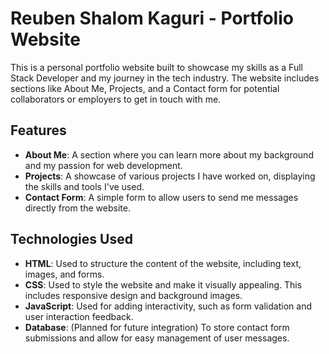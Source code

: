 # Reuben Shalom Kaguri - Portfolio Website

This is a personal portfolio website built to showcase my skills as a Full Stack Developer and my journey in the tech industry. The website includes sections like About Me, Projects, and a Contact form for potential collaborators or employers to get in touch with me.

## Features

- **About Me**: A section where you can learn more about my background and my passion for web development.
- **Projects**: A showcase of various projects I have worked on, displaying the skills and tools I've used.
- **Contact Form**: A simple form to allow users to send me messages directly from the website.

## Technologies Used

- **HTML**: Used to structure the content of the website, including text, images, and forms.
- **CSS**: Used to style the website and make it visually appealing. This includes responsive design and background images.
- **JavaScript**: Used for adding interactivity, such as form validation and user interaction feedback.
- **Database**: (Planned for future integration) To store contact form submissions and allow for easy management of user messages.
